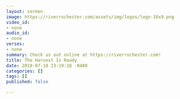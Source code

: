 ```yaml
---
layout: sermon
image: https://riverrochester.com/assets/img/logos/logo-16x9.png
video_id:
- none
audio_id:
- none
verses:
- none
summary: Check us out online at https://riverrochester.com!
title: The Harvest Is Ready
date: 2018-07-18 23:19:18 -0400
categories: []
tags: []
published: false

---
```

